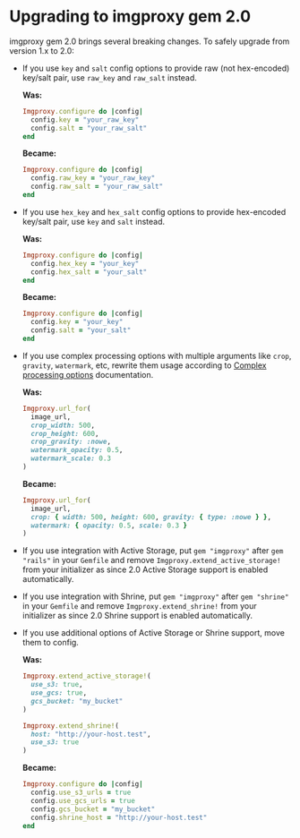 # Upgrading to imgproxy gem 2.0

imgproxy gem 2.0 brings several breaking changes. To safely upgrade from version 1.x to 2.0:

* If you use `key` and `salt` config options to provide raw (not hex-encoded) key/salt pair, use `raw_key` and `raw_salt` instead.

  **Was:**

  ```ruby
  Imgproxy.configure do |config|
    config.key = "your_raw_key"
    config.salt = "your_raw_salt"
  end
  ```

  **Became:**

  ```ruby
  Imgproxy.configure do |config|
    config.raw_key = "your_raw_key"
    config.raw_salt = "your_raw_salt"
  end
  ```
* If you use `hex_key` and `hex_salt` config options to provide hex-encoded key/salt pair, use `key` and `salt` instead.

  **Was:**

  ```ruby
  Imgproxy.configure do |config|
    config.hex_key = "your_key"
    config.hex_salt = "your_salt"
  end
  ```

  **Became:**

  ```ruby
  Imgproxy.configure do |config|
    config.key = "your_key"
    config.salt = "your_salt"
  end
  ```
* If you use complex processing options with multiple arguments like `crop`, `gravity`, `watermark`, etc, rewrite them usage according to [Complex processing options](README.md#complex-processing-options) documentation.

  **Was:**

  ```ruby
  Imgproxy.url_for(
    image_url,
    crop_width: 500,
    crop_height: 600,
    crop_gravity: :nowe,
    watermark_opacity: 0.5,
    watermark_scale: 0.3
  )
  ```

  **Became:**

  ```ruby
  Imgproxy.url_for(
    image_url,
    crop: { width: 500, height: 600, gravity: { type: :nowe } },
    watermark: { opacity: 0.5, scale: 0.3 }
  )
  ```
* If you use integration with Active Storage, put `gem "imgproxy"` after `gem "rails"` in your `Gemfile` and remove `Imgproxy.extend_active_storage!` from your initializer as since 2.0 Active Storage support is enabled automatically.
* If you use integration with Shrine, put `gem "imgproxy"` after `gem "shrine"` in your `Gemfile` and remove `Imgproxy.extend_shrine!` from your initializer as since 2.0 Shrine support is enabled automatically.
* If you use additional options of Active Storage or Shrine support, move them to config.

  **Was:**

  ```ruby
  Imgproxy.extend_active_storage!(
    use_s3: true,
    use_gcs: true,
    gcs_bucket: "my_bucket"
  )

  Imgproxy.extend_shrine!(
    host: "http://your-host.test",
    use_s3: true
  )
  ```

  **Became:**

  ```ruby
  Imgproxy.configure do |config|
    config.use_s3_urls = true
    config.use_gcs_urls = true
    config.gcs_bucket = "my_bucket"
    config.shrine_host = "http://your-host.test"
  end
  ```
